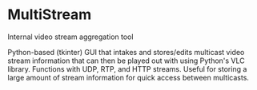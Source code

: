 # MultiStream
Internal video stream aggregation tool

Python-based (tkinter) GUI that intakes and stores/edits multicast video stream information that can then be played out with using Python's VLC library. Functions with UDP, RTP, and HTTP streams. Useful for storing a large amount of stream information for quick access between multicasts.
